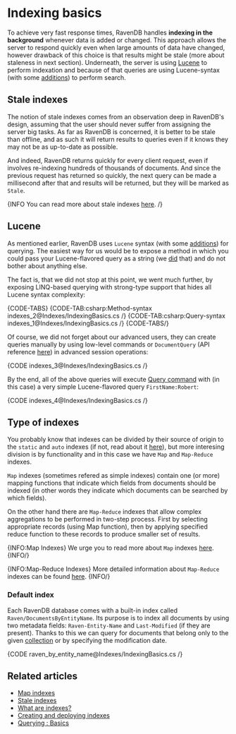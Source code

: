 ﻿# Indexing basics

To achieve very fast response times, RavenDB handles **indexing in the background** whenever data is added or changed. This approach allows the server to respond quickly even when large amounts of data have changed, however drawback of this choice is that results might be stale (more about staleness in next section). Underneath, the server is using [Lucene](http://lucene.apache.org/) to perform indexation and because of that queries are using Lucene-syntax (with some [additions](../indexes/querying/full-query-syntax)) to perform search.

## Stale indexes

The notion of stale indexes comes from an observation deep in RavenDB's design, assuming that the user should never suffer from assigning the server big tasks. As far as RavenDB is concerned, it is better to be stale than offline, and as such it will return results to queries even if it knows they may not be as up-to-date as possible.

And indeed, RavenDB returns quickly for every client request, even if involves re-indexing hundreds of thousands of documents. And since the previous request has returned so quickly, the next query can be made a millisecond after that and results will be returned, but they will be marked as `Stale`.

{INFO You can read more about stale indexes [here](../indexes/stale-indexes). /}

## Lucene

As mentioned earlier, RavenDB uses `Lucene` syntax (with some [additions](../indexes/querying/full-query-syntax)) for querying. The easiest way for us would be to expose a method in which you could pass your Lucene-flavored query as a string (we [did](../client-api/commands/querying/how-to-query-a-database) that) and do not bother about anything else.

The fact is, that we did not stop at this point, we went much further, by exposing LINQ-based querying with strong-type support that hides all Lucene syntax complexity:

{CODE-TABS}
{CODE-TAB:csharp:Method-syntax indexes_2@Indexes/IndexingBasics.cs /}
{CODE-TAB:csharp:Query-syntax indexes_1@Indexes/IndexingBasics.cs /}
{CODE-TABS/}

Of course, we did not forget about our advanced users, they can create queries manually by using low-level commands or `DocumentQuery` (API reference [here](../client-api/session/querying/lucene/how-to-use-lucene-in-queries)) in advanced session operations:

{CODE indexes_3@Indexes/IndexingBasics.cs /}

By the end, all of the above queries will execute [Query command](../client-api/commands/querying/how-to-query-a-database) with (in this case) a very simple Lucene-flavored query `FirstName:Robert`:

{CODE indexes_4@Indexes/IndexingBasics.cs /}

## Type of indexes

You probably know that indexes can be divided by their source of origin to the `static` and `auto` indexes (if not, read about it [here](../indexes/creating-and-deploying)), but more interesing division is by functionality and in this case we have `Map` and `Map-Reduce` indexes.

`Map` indexes (sometimes refered as simple indexes) contain one (or more) mapping functions that indicate which fields from documents should be indexed (in other words they indicate which documents can be searched by which fields).

On the other hand there are `Map-Reduce` indexes that allow complex aggregations to be performed in two-step process. First by selecting appropriate records (using Map function), then by applying specified reduce function to these records to produce smaller set of results.

{INFO:Map Indexes}
We urge you to read more about `Map` indexes [here](../indexes/map-indexes).
{INFO/}

{INFO:Map-Reduce Indexes}
More detailed information about `Map-Reduce` indexes can be found [here](../indexes/map-reduce-indexes).
{INFO/}

### Default index

Each RavenDB database comes with a built-in index called `Raven/DocumentsByEntityName`. Its purpose is to index all documents by using two metadata fields: `Raven-Entity-Name`
and `Last-Modified` (if they are present). Thanks to this we can query for documents that belong only to the given [collection](../client-api/faq/what-is-a-collection) or by specifying the modification date.

{CODE raven_by_entity_name@Indexes/IndexingBasics.cs /}

## Related articles

- [Map indexes](../indexes/map-indexes)
- [Stale indexes](../indexes/stale-indexes)
- [What are indexes?](../indexes/what-are-indexes)
- [Creating and deploying indexes](../indexes/creating-and-deploying)
- [Querying : Basics](../indexes/querying/basics)
